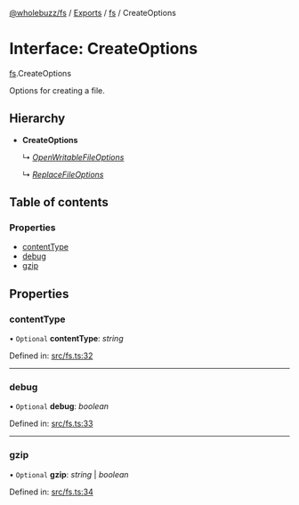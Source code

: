 [@wholebuzz/fs](../README.md) / [Exports](../modules.md) / [fs](../modules/fs.md) / CreateOptions

# Interface: CreateOptions

[fs](../modules/fs.md).CreateOptions

Options for creating a file.

## Hierarchy

- **CreateOptions**

  ↳ [*OpenWritableFileOptions*](fs.openwritablefileoptions.md)

  ↳ [*ReplaceFileOptions*](fs.replacefileoptions.md)

## Table of contents

### Properties

- [contentType](fs.createoptions.md#contenttype)
- [debug](fs.createoptions.md#debug)
- [gzip](fs.createoptions.md#gzip)

## Properties

### contentType

• `Optional` **contentType**: *string*

Defined in: [src/fs.ts:32](https://github.com/wholebuzz/fs/blob/master/src/fs.ts#L32)

___

### debug

• `Optional` **debug**: *boolean*

Defined in: [src/fs.ts:33](https://github.com/wholebuzz/fs/blob/master/src/fs.ts#L33)

___

### gzip

• `Optional` **gzip**: *string* \| *boolean*

Defined in: [src/fs.ts:34](https://github.com/wholebuzz/fs/blob/master/src/fs.ts#L34)
